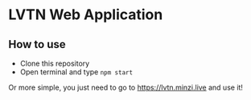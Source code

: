# LVTN Web Application

## How to use

- Clone this repository
- Open terminal and type `npm start`

Or more simple, you just need to go to https://lvtn.minzi.live and use it!

